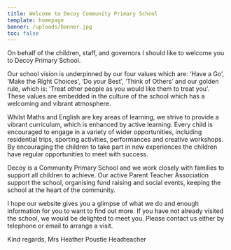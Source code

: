 ```yaml
---
title: Welcome to Decoy Community Primary School
template: homepage
banner: /uploads/banner.jpg
toc: false
---
```


On behalf of the children, staff, and governors I should like to welcome you to Decoy Primary School.

Our school vision is underpinned by our four values which are: ‘Have a Go’, ‘Make the Right Choices’, ‘Do your Best’, ‘Think of Others’ and our golden rule, which is: 'Treat other people as you would like them to treat you'. These values are embedded in the culture of the school which has a welcoming and vibrant atmosphere.

Whilst Maths and English are key areas of learning, we strive to provide a vibrant curriculum, which is enhanced by active learning. Every child is encouraged to engage in a variety of wider opportunities, including residential trips, sporting activities, performances and creative workshops. By encouraging the children to take part in new experiences the children have regular opportunities to meet with success.

Decoy is a Community Primary School and we work closely with families to support all children to achieve. Our active Parent Teacher Association support the school, organising fund raising and social events, keeping the school at the heart of the community.

I hope our website gives you a glimpse of what we do and enough information for you to want to find out more. If you have not already visited the school, we would be delighted to meet you. Please contact us either by telephone or email to arrange a visit.

Kind regards,
Mrs Heather Poustie
Headteacher
